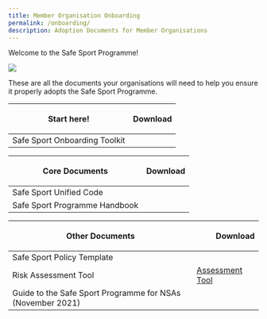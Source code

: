 ```yaml
---
title: Member Organisation Onboarding
permalink: /onboarding/
description: Adoption Documents for Member Organisations
---
```

Welcome to the Safe Sport Programme!

![](/images/TK(600%20×%20800%20px).png)

These are all the documents your organisations will need to help you ensure it properly adopts the Safe Sport Programme.



| **Start here!** | <p align="right"> Download </p> | 
| -------- | -------- | 
| Safe Sport Onboarding Toolkit   | [](/files/Safe%20Sport%20Programme%20Onboarding%20Toolkit_final.pdf)     | 

| **Core Documents** | <p align="right">Download</p> | 
| -------- | -------- | 
| Safe Sport Unified Code   | [](/files/Safe%20Sport%20Unified%20Code%20v4.pdf)     |
| Safe Sport Programme Handbook   |  [](/files/Safe%20Sport%20Programme%20Handbook%20101.pdf)    | 

| **Other Documents** | <p align="right">Download</p> | 
| -------- | -------- | 
| Safe Sport Policy Template    | [](/files/Safe%20Sport%20Policy%20Template.pdf)     |
| Risk Assessment Tool   | [Assessment Tool](https://go.gov.sg/riskassessment)    | 
| Guide to the Safe Sport Programme for NSAs (November 2021)  | [](/files/NSA%20Guide%20to%20the%20Safe%20Sport%20Programme.pdf)    |
